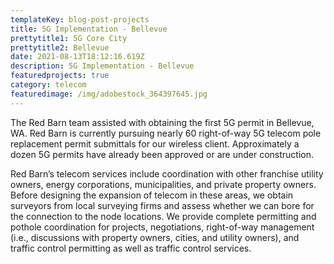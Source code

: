 ```yaml
---
templateKey: blog-post-projects
title: 5G Implementation - Bellevue
prettytitle1: 5G Core City
prettytitle2: Bellevue
date: 2021-08-13T18:12:16.619Z
description: 5G Implementation - Bellevue
featuredprojects: true
category: telecom
featuredimage: /img/adobestock_364397645.jpg
---
```

The Red Barn team assisted with obtaining the first 5G permit in Bellevue, WA. Red Barn is currently pursuing nearly 60 right-of-way 5G telecom pole replacement permit submittals for our wireless client. Approximately a dozen 5G permits have already been approved or are under construction.

Red Barn’s telecom services include coordination with other franchise utility owners, energy corporations, municipalities, and private property owners. Before designing the expansion of telecom in these areas, we obtain surveyors from local surveying firms and assess whether we can bore for the connection to the node locations. We provide complete permitting and pothole coordination for projects, negotiations, right-of-way management (i.e., discussions with property owners, cities, and utility owners), and traffic control permitting as well as traffic control services.